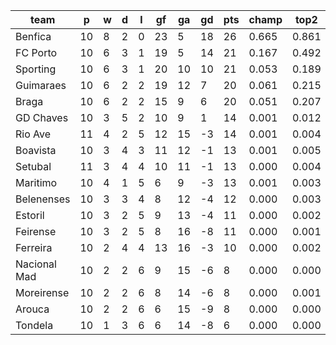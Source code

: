 |     team     | p  | w | d | l | gf | ga | gd | pts | champ | top2  | top3  | top4  |  5-7  | bot4  | bot3  | bot2  |
|--------------|----|---|---|---|----|----|----|-----|-------|-------|-------|-------|-------|-------|-------|-------|
| Benfica      | 10 | 8 | 2 | 0 | 23 |  5 | 18 |  26 | 0.665 | 0.861 | 0.944 | 0.979 | 0.020 | 0.000 | 0.000 | 0.000|
| FC Porto     | 10 | 6 | 3 | 1 | 19 |  5 | 14 |  21 | 0.167 | 0.492 | 0.712 | 0.854 | 0.128 | 0.000 | 0.000 | 0.000|
| Sporting     | 10 | 6 | 3 | 1 | 20 | 10 | 10 |  21 | 0.053 | 0.189 | 0.391 | 0.600 | 0.305 | 0.002 | 0.000 | 0.000|
| Guimaraes    | 10 | 6 | 2 | 2 | 19 | 12 |  7 |  20 | 0.061 | 0.215 | 0.415 | 0.620 | 0.305 | 0.001 | 0.000 | 0.000|
| Braga        | 10 | 6 | 2 | 2 | 15 |  9 |  6 |  20 | 0.051 | 0.207 | 0.410 | 0.611 | 0.312 | 0.001 | 0.001 | 0.000|
| GD Chaves    | 10 | 3 | 5 | 2 | 10 |  9 |  1 |  14 | 0.001 | 0.012 | 0.041 | 0.094 | 0.345 | 0.068 | 0.038 | 0.017|
| Rio Ave      | 11 | 4 | 2 | 5 | 12 | 15 | -3 |  14 | 0.001 | 0.004 | 0.013 | 0.037 | 0.218 | 0.154 | 0.097 | 0.052|
| Boavista     | 10 | 3 | 4 | 3 | 11 | 12 | -1 |  13 | 0.001 | 0.005 | 0.017 | 0.043 | 0.218 | 0.152 | 0.097 | 0.052|
| Setubal      | 11 | 3 | 4 | 4 | 10 | 11 | -1 |  13 | 0.000 | 0.004 | 0.012 | 0.034 | 0.220 | 0.151 | 0.094 | 0.048|
| Maritimo     | 10 | 4 | 1 | 5 |  6 |  9 | -3 |  13 | 0.001 | 0.003 | 0.014 | 0.033 | 0.194 | 0.179 | 0.115 | 0.061|
| Belenenses   | 10 | 3 | 3 | 4 |  8 | 12 | -4 |  12 | 0.000 | 0.003 | 0.012 | 0.033 | 0.202 | 0.175 | 0.112 | 0.061|
| Estoril      | 10 | 3 | 2 | 5 |  9 | 13 | -4 |  11 | 0.000 | 0.002 | 0.007 | 0.022 | 0.150 | 0.238 | 0.162 | 0.097|
| Feirense     | 10 | 3 | 2 | 5 |  8 | 16 | -8 |  11 | 0.000 | 0.001 | 0.003 | 0.008 | 0.071 | 0.402 | 0.296 | 0.195|
| Ferreira     | 10 | 2 | 4 | 4 | 13 | 16 | -3 |  10 | 0.000 | 0.002 | 0.007 | 0.021 | 0.151 | 0.246 | 0.174 | 0.101|
| Nacional Mad | 10 | 2 | 2 | 6 |  9 | 15 | -6 |   8 | 0.000 | 0.000 | 0.002 | 0.005 | 0.067 | 0.440 | 0.335 | 0.222|
| Moreirense   | 10 | 2 | 2 | 6 |  8 | 14 | -6 |   8 | 0.000 | 0.001 | 0.002 | 0.003 | 0.038 | 0.539 | 0.426 | 0.300|
| Arouca       | 10 | 2 | 2 | 6 |  6 | 15 | -9 |   8 | 0.000 | 0.000 | 0.000 | 0.002 | 0.031 | 0.590 | 0.485 | 0.352|
| Tondela      | 10 | 1 | 3 | 6 |  6 | 14 | -8 |   6 | 0.000 | 0.000 | 0.001 | 0.002 | 0.023 | 0.663 | 0.565 | 0.442|
